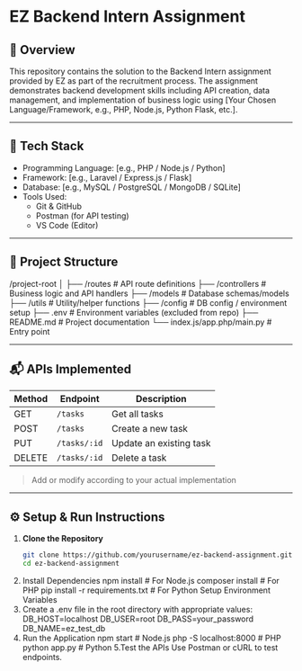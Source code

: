 # EZ Backend Intern Assignment

## 📝 Overview

This repository contains the solution to the Backend Intern assignment provided by EZ as part of the recruitment process. The assignment demonstrates backend development skills including API creation, data management, and implementation of business logic using [Your Chosen Language/Framework, e.g., PHP, Node.js, Python Flask, etc.].

---

## 🚀 Tech Stack

- Programming Language: [e.g., PHP / Node.js / Python]
- Framework: [e.g., Laravel / Express.js / Flask]
- Database: [e.g., MySQL / PostgreSQL / MongoDB / SQLite]
- Tools Used: 
  - Git & GitHub
  - Postman (for API testing)
  - VS Code (Editor)

---

## 📂 Project Structure
/project-root
│
├── /routes # API route definitions
├── /controllers # Business logic and API handlers
├── /models # Database schemas/models
├── /utils # Utility/helper functions
├── /config # DB config / environment setup
├── .env # Environment variables (excluded from repo)
├── README.md # Project documentation
└── index.js/app.php/main.py # Entry point

---

## 📬 APIs Implemented

| Method | Endpoint         | Description                   |
|--------|------------------|-------------------------------|
| GET    | `/tasks`         | Get all tasks                 |
| POST   | `/tasks`         | Create a new task             |
| PUT    | `/tasks/:id`     | Update an existing task       |
| DELETE | `/tasks/:id`     | Delete a task                 |

> Add or modify according to your actual implementation

---

## ⚙️ Setup & Run Instructions

1. **Clone the Repository**
   ```bash
   git clone https://github.com/yourusername/ez-backend-assignment.git
   cd ez-backend-assignment
2. Install Dependencies
npm install         # For Node.js
composer install    # For PHP
pip install -r requirements.txt  # For Python
Setup Environment Variables
3. Create a .env file in the root directory with appropriate values:
DB_HOST=localhost
DB_USER=root
DB_PASS=your_password
DB_NAME=ez_test_db
4. Run the Application
   npm start           # Node.js
php -S localhost:8000 # PHP
python app.py       # Python
5.Test the APIs
Use Postman or cURL to test endpoints.
